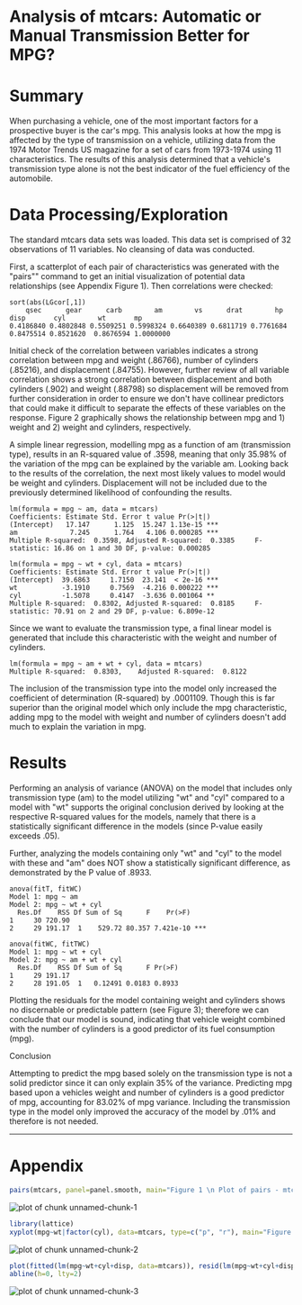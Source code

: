 Analysis of mtcars: Automatic or Manual Transmission Better for MPG?
=======================================================

Summary
========================================================
When purchasing a vehicle, one of the most important factors for a prospective buyer is the car's mpg.  This analysis looks at how the mpg is affected by the type of transmission on a vehicle, utilizing data from the 1974 Motor Trends US magazine for a set of cars from 1973-1974 using 11 characteristics.  The results of this analysis determined that a vehicle's transmission type alone is not the best indicator of the fuel efficiency of the automobile. 


Data Processing/Exploration 
========================================================
The standard mtcars data sets was loaded.  This data set is comprised of 32 observations of 11 variables.  No cleansing of data was conducted.

First, a scatterplot of each pair of characteristics was generated with the "pairs"" command to get an initial visualization of potential data relationships (see Appendix Figure 1).  Then correlations were checked:

    sort(abs(LGcor[,1])
        qsec      gear      carb        am        vs      drat        hp      disp       cyl        wt       mp
    0.4186840 0.4802848 0.5509251 0.5998324 0.6640389 0.6811719 0.7761684 0.8475514 0.8521620  0.8676594 1.0000000

Initial check of the correlation between variables indicates a strong correlation between mpg and weight (.86766), number of cylinders (.85216), and displacement (.84755).  However, further review of all variable correlation shows a strong correlation between displacement and both cylinders (.902) and weight (.88798) so displacement will be removed from further consideration in order to ensure we don't have collinear predictors that could make it difficult to separate the effects of these variables on the response.  Figure 2 graphically shows the relationship between mpg and 1) weight and 2) weight and cylinders, respectively. 
    
A simple linear regression, modelling mpg as a function of am (transmission type), results in an R-squared value of .3598, meaning that only 35.98% of the variation of the mpg can be explained by the variable am.  Looking back to the results of the correlation, the next most likely values to model would be weight and cylinders. Displacement will not be included due to the previously determined likelihood of confounding the results.

    lm(formula = mpg ~ am, data = mtcars)
    Coefficients: Estimate Std. Error t value Pr(>|t|)    
    (Intercept)   17.147      1.125  15.247 1.13e-15 ***
    am             7.245      1.764   4.106 0.000285 ***
    Multiple R-squared:  0.3598, Adjusted R-squared:  0.3385     F-statistic: 16.86 on 1 and 30 DF, p-value: 0.000285
    
    lm(formula = mpg ~ wt + cyl, data = mtcars)
    Coefficients: Estimate Std. Error t value Pr(>|t|)    
    (Intercept)  39.6863     1.7150  23.141  < 2e-16 ***
    wt           -3.1910     0.7569  -4.216 0.000222 ***
    cyl          -1.5078     0.4147  -3.636 0.001064 ** 
    Multiple R-squared:  0.8302, Adjusted R-squared:  0.8185     F-statistic: 70.91 on 2 and 29 DF, p-value: 6.809e-12

Since we want to evaluate the transmission type, a final linear model is generated that include this characteristic with the weight and number of cylinders.

    lm(formula = mpg ~ am + wt + cyl, data = mtcars)
    Multiple R-squared:  0.8303,    Adjusted R-squared:  0.8122 
        
The inclusion of the transmission type into the model only increased the coefficient of determination (R-squared) by .0001109.  Though this is far superior than the original model which only include the mpg characteristic, adding mpg to the model with weight and number of cylinders doesn't add much to explain the variation in mpg.

Results
========================================================
Performing an analysis of variance (ANOVA) on the model that includes only transmission type (am) to the model utilizing "wt" and "cyl" compared to a model with "wt" supports the original conclusion derived by looking at the respective R-squared values for the models, namely that there is a statistically significant difference in the models (since P-value easily exceeds .05).

Further, analyzing the models containing only "wt" and "cyl" to the model with these and "am" does NOT show a statistically significant difference, as demonstrated by the P value of .8933.

    anova(fitT, fitWC)
    Model 1: mpg ~ am
    Model 2: mpg ~ wt + cyl
      Res.Df    RSS Df Sum of Sq      F    Pr(>F)    
    1     30 720.90                                  
    2     29 191.17  1    529.72 80.357 7.421e-10 ***

    anova(fitWC, fitTWC)
    Model 1: mpg ~ wt + cyl
    Model 2: mpg ~ am + wt + cyl
      Res.Df    RSS Df Sum of Sq      F Pr(>F)
    1     29 191.17                           
    2     28 191.05  1   0.12491 0.0183 0.8933

Plotting the residuals for the model containing weight and cylinders shows no discernable or predictable pattern (see Figure 3); therefore we can conclude that our model is sound, indicating that vehicle weight combined with the number of cylinders is a good predictor of its fuel consumption (mpg).  

Conclusion

Attempting to predict the mpg based solely on the transmission type is not a solid predictor since it can only explain 35% of the variance.  Predicting mpg based upon a vehicles weight and number of cylinders is a good predictor of mpg, accounting for 83.02% of mpg variance.  Including the transmission type in the model only improved the accuracy of the model by .01% and therefore is not needed.

*****

Appendix
========================================================

```r
pairs(mtcars, panel=panel.smooth, main="Figure 1 \n Plot of pairs - mtcars data", col=3)
```

![plot of chunk unnamed-chunk-1](figure/unnamed-chunk-1.png) 


```r
library(lattice)
xyplot(mpg~wt|factor(cyl), data=mtcars, type=c("p", "r"), main="Figure 2\n Relationship Between MPG and Weight \n(By Number of Cylinders)")
```

![plot of chunk unnamed-chunk-2](figure/unnamed-chunk-2.png) 


```r
plot(fitted(lm(mpg~wt+cyl+disp, data=mtcars)), resid(lm(mpg~wt+cyl+disp, data=mtcars)), main="Figure 3\n Resdiual Plot (MPG~Weight+Cylinders)", xlab="Fitted", ylab="Residuals")
abline(h=0, lty=2)
```

![plot of chunk unnamed-chunk-3](figure/unnamed-chunk-3.png) 
